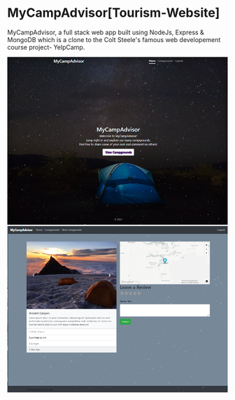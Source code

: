 # MyCampAdvisor[Tourism-Website]
MyCampAdvisor, a full stack web app built using NodeJs, Express & MongoDB which is a clone to the Colt Steele's famous web developement course project- YelpCamp.

![alt text](https://github.com/Ankitabit3496/MyCampAdvisor/blob/main/Images/Image_1.png)
![alt text](https://github.com/Ankitabit3496/MyCampAdvisor/blob/main/Images/Image_2.png)

